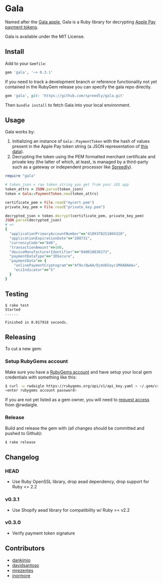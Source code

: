 # Gala

Named after the [Gala apple](http://en.wikipedia.org/wiki/Gala_(apple)), Gala is a Ruby library for decrypting [Apple Pay payment tokens](https://developer.apple.com/library/ios/documentation/PassKit/Reference/PaymentTokenJSON/PaymentTokenJSON.html).

Gala is available under the MIT License.

## Install

Add to your `Gemfile`:

```ruby
gem 'gala', '~> 0.3.1'
```

If you need to track a development branch or reference functionality not yet contained in the RubyGem release you can specify the gala repo directly.

```ruby
gem 'gala', git: 'https://github.com/spreedly/gala.git'
```

Then `bundle install` to fetch Gala into your local environment.

## Usage

Gala works by:

1. Initializing an instance of `Gala::PaymentToken` with the hash of values present in the Apple Pay token string (a JSON representation of [this data](https://developer.apple.com/library/ios/documentation/PassKit/Reference/PaymentTokenJSON/PaymentTokenJSON.html)).
2. Decrypting the token using the PEM formatted merchant certificate and private key (the latter of which, at least, is managed by a third-party such as a gateway or independent processor like [Spreedly](https://spreedly.com)).

```ruby
require "gala"

# token_json = raw token string you get from your iOS app
token_attrs = JSON.parse(token_json)
token = Gala::PaymentToken.new(token_attrs)

certificate_pem = File.read("mycert.pem")
private_key_pem = File.read("private_key.pem")

decrypted_json = token.decrypt(certificate_pem, private_key_pem)
JSON.parse(decrypted_json)
# =>
{
  "applicationPrimaryAccountNumber"=>"4109370251004320",
  "applicationExpirationDate"=>"200731",
  "currencyCode"=>"840",
  "transactionAmount"=>100,
  "deviceManufacturerIdentifier"=>"040010030273",
  "paymentDataType"=>"3DSecure",
  "paymentData"=> {
    "onlinePaymentCryptogram"=>"Af9x/QwAA/DjmU65oyc1MAABAAA=",
    "eciIndicator"=>"5"
  }
}
```

## Testing

```session
$ rake test
Started
......

Finished in 0.017918 seconds.
```

## Releasing

To cut a new gem:

### Setup RubyGems account

Make sure you have a [RubyGems account](https://rubygems.org) and have setup your local gem credentials with something like this:

```bash
$ curl -u rwdaigle https://rubygems.org/api/v1/api_key.yaml > ~/.gem/credentials; chmod 0600 ~/.gem/credentials
<enter rubygems account password>
```

If you are not yet listed as a gem owner, you will need to [request access](http://guides.rubygems.org/command-reference/#gem-owner) from @rwdaigle.

### Release

Build and release the gem with (all changes should be committed and pushed to Github):

```bash
$ rake release
```

## Changelog

### HEAD

* Use Ruby OpenSSL library, drop aead dependency, drop support for Ruby <= 2.2

### v0.3.1

* Use Shopify aead library for compatibility w/ Ruby >= v2.2

### v0.3.0

* Verify payment token signature

## Contributors

* [dankimio](https://github.com/dankimio)
* [davidsantoso](https://github.com/davidsantoso)
* [mrezentes](https://github.com/mrezentes)
* [jnormore](https://github.com/jnormore)
